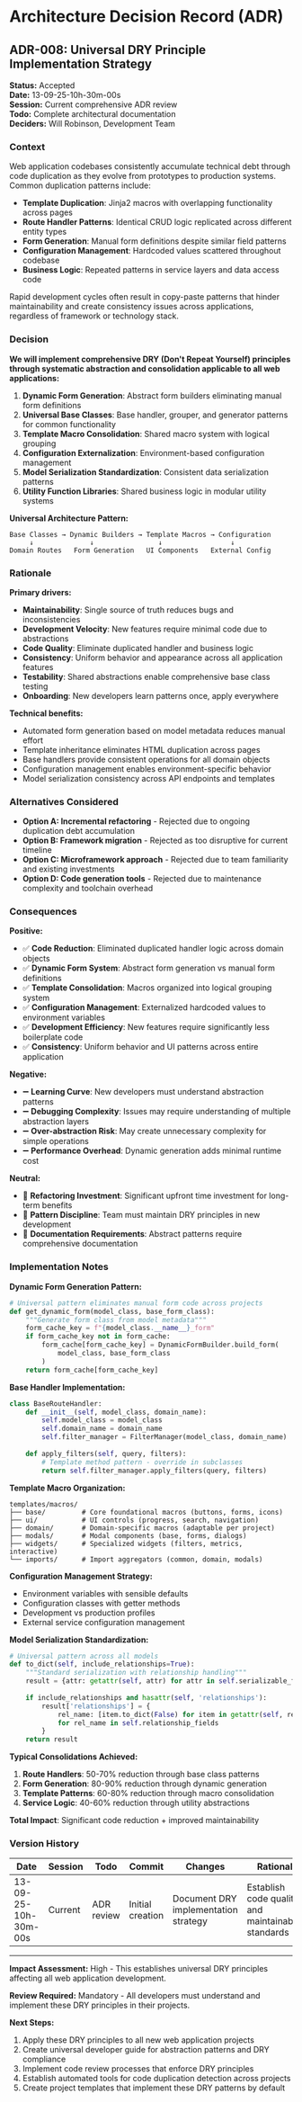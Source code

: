 # Architecture Decision Record (ADR)

## ADR-008: Universal DRY Principle Implementation Strategy

**Status:** Accepted  
**Date:** 13-09-25-10h-30m-00s  
**Session:** Current comprehensive ADR review  
**Todo:** Complete architectural documentation  
**Deciders:** Will Robinson, Development Team

### Context

Web application codebases consistently accumulate technical debt through code duplication as they evolve from prototypes to production systems. Common duplication patterns include:

- **Template Duplication**: Jinja2 macros with overlapping functionality across pages
- **Route Handler Patterns**: Identical CRUD logic replicated across different entity types
- **Form Generation**: Manual form definitions despite similar field patterns
- **Configuration Management**: Hardcoded values scattered throughout codebase
- **Business Logic**: Repeated patterns in service layers and data access code

Rapid development cycles often result in copy-paste patterns that hinder maintainability and create consistency issues across applications, regardless of framework or technology stack.

### Decision

**We will implement comprehensive DRY (Don't Repeat Yourself) principles through systematic abstraction and consolidation applicable to all web applications:**

1. **Dynamic Form Generation**: Abstract form builders eliminating manual form definitions
2. **Universal Base Classes**: Base handler, grouper, and generator patterns for common functionality
3. **Template Macro Consolidation**: Shared macro system with logical grouping
4. **Configuration Externalization**: Environment-based configuration management
5. **Model Serialization Standardization**: Consistent data serialization patterns
6. **Utility Function Libraries**: Shared business logic in modular utility systems

**Universal Architecture Pattern:**
```
Base Classes → Dynamic Builders → Template Macros → Configuration
     ↓              ↓                ↓                 ↓
Domain Routes   Form Generation   UI Components   External Config
```

### Rationale

**Primary drivers:**

- **Maintainability**: Single source of truth reduces bugs and inconsistencies
- **Development Velocity**: New features require minimal code due to abstractions
- **Code Quality**: Eliminate duplicated handler and business logic
- **Consistency**: Uniform behavior and appearance across all application features
- **Testability**: Shared abstractions enable comprehensive base class testing
- **Onboarding**: New developers learn patterns once, apply everywhere

**Technical benefits:**

- Automated form generation based on model metadata reduces manual effort
- Template inheritance eliminates HTML duplication across pages
- Base handlers provide consistent operations for all domain objects
- Configuration management enables environment-specific behavior
- Model serialization consistency across API endpoints and templates

### Alternatives Considered

- **Option A: Incremental refactoring** - Rejected due to ongoing duplication debt accumulation
- **Option B: Framework migration** - Rejected as too disruptive for current timeline
- **Option C: Microframework approach** - Rejected due to team familiarity and existing investments
- **Option D: Code generation tools** - Rejected due to maintenance complexity and toolchain overhead

### Consequences

**Positive:**

- ✅ **Code Reduction**: Eliminated duplicated handler logic across domain objects
- ✅ **Dynamic Form System**: Abstract form generation vs manual form definitions
- ✅ **Template Consolidation**: Macros organized into logical grouping system
- ✅ **Configuration Management**: Externalized hardcoded values to environment variables
- ✅ **Development Efficiency**: New features require significantly less boilerplate code
- ✅ **Consistency**: Uniform behavior and UI patterns across entire application

**Negative:**

- ➖ **Learning Curve**: New developers must understand abstraction patterns
- ➖ **Debugging Complexity**: Issues may require understanding of multiple abstraction layers
- ➖ **Over-abstraction Risk**: May create unnecessary complexity for simple operations
- ➖ **Performance Overhead**: Dynamic generation adds minimal runtime cost

**Neutral:**

- 🔄 **Refactoring Investment**: Significant upfront time investment for long-term benefits
- 🔄 **Pattern Discipline**: Team must maintain DRY principles in new development
- 🔄 **Documentation Requirements**: Abstract patterns require comprehensive documentation

### Implementation Notes

**Dynamic Form Generation Pattern:**
```python
# Universal pattern eliminates manual form code across projects
def get_dynamic_form(model_class, base_form_class):
    """Generate form class from model metadata"""
    form_cache_key = f"{model_class.__name__}_form"
    if form_cache_key not in form_cache:
        form_cache[form_cache_key] = DynamicFormBuilder.build_form(
            model_class, base_form_class
        )
    return form_cache[form_cache_key]
```

**Base Handler Implementation:**
```python
class BaseRouteHandler:
    def __init__(self, model_class, domain_name):
        self.model_class = model_class
        self.domain_name = domain_name
        self.filter_manager = FilterManager(model_class, domain_name)
    
    def apply_filters(self, query, filters):
        # Template method pattern - override in subclasses
        return self.filter_manager.apply_filters(query, filters)
```

**Template Macro Organization:**
```
templates/macros/
├── base/         # Core foundational macros (buttons, forms, icons)
├── ui/           # UI controls (progress, search, navigation)  
├── domain/       # Domain-specific macros (adaptable per project)
├── modals/       # Modal components (base, forms, dialogs)
├── widgets/      # Specialized widgets (filters, metrics, interactive)
└── imports/      # Import aggregators (common, domain, modals)
```

**Configuration Management Strategy:**
- Environment variables with sensible defaults
- Configuration classes with getter methods
- Development vs production profiles
- External service configuration management

**Model Serialization Standardization:**
```python
# Universal pattern across all models
def to_dict(self, include_relationships=True):
    """Standard serialization with relationship handling"""
    result = {attr: getattr(self, attr) for attr in self.serializable_fields}
    
    if include_relationships and hasattr(self, 'relationships'):
        result['relationships'] = {
            rel_name: [item.to_dict(False) for item in getattr(self, rel_name)]
            for rel_name in self.relationship_fields
        }
    return result
```

**Typical Consolidations Achieved:**

1. **Route Handlers**: 50-70% reduction through base class patterns
2. **Form Generation**: 80-90% reduction through dynamic generation
3. **Template Patterns**: 60-80% reduction through macro consolidation  
4. **Service Logic**: 40-60% reduction through utility abstractions

**Total Impact**: Significant code reduction + improved maintainability

### Version History

| Date | Session | Todo | Commit | Changes | Rationale |
|------|---------|------|--------|---------|-----------|
| 13-09-25-10h-30m-00s | Current | ADR review | Initial creation | Document DRY implementation strategy | Establish code quality and maintainability standards |

---

**Impact Assessment:** High - This establishes universal DRY principles affecting all web application development.

**Review Required:** Mandatory - All developers must understand and implement these DRY principles in their projects.

**Next Steps:**
1. Apply these DRY principles to all new web application projects
2. Create universal developer guide for abstraction patterns and DRY compliance
3. Implement code review processes that enforce DRY principles
4. Establish automated tools for code duplication detection across projects
5. Create project templates that implement these DRY patterns by default